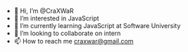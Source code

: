 - 👋 Hi, I’m @CraXWaR
- 👀 I’m interested in JavaScript
- 🌱 I’m currently learning JavaScript at Software University
- 💞️ I’m looking to collaborate on intern 
- 📫 How to reach me craxwar@gmail.com

<!---
CraXWaR/CraXWaR is a ✨ special ✨ repository because its `README.md` (this file) appears on your GitHub profile.
You can click the Preview link to take a look at your changes.
--->

